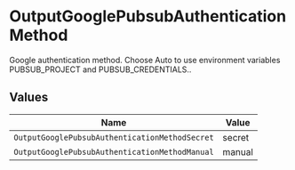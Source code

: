 # OutputGooglePubsubAuthenticationMethod

Google authentication method. Choose Auto to use environment variables PUBSUB_PROJECT and PUBSUB_CREDENTIALS..


## Values

| Name                                           | Value                                          |
| ---------------------------------------------- | ---------------------------------------------- |
| `OutputGooglePubsubAuthenticationMethodSecret` | secret                                         |
| `OutputGooglePubsubAuthenticationMethodManual` | manual                                         |